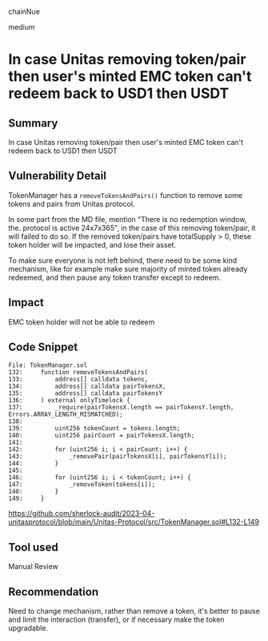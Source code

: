 chainNue

medium

# In case Unitas removing token/pair then user's minted EMC token can't redeem back to USD1 then USDT

## Summary

In case Unitas removing token/pair then user's minted EMC token can't redeem back to USD1 then USDT

## Vulnerability Detail

TokenManager has a `removeTokensAndPairs()` function to remove some tokens and pairs from Unitas protocol.

In some part from the MD file, mention "There is no redemption window, the. protocol is active 24x7x365", in the case of this removing token/pair, it will failed to do so. If the removed token/pairs have totalSupply > 0, these token holder will be impacted, and lose their asset.

To make sure everyone is not left behind, there need to be some kind mechanism, like for example make sure majority of minted token already redeemed, and then pause any token transfer except to redeem.

## Impact

EMC token holder will not be able to redeem

## Code Snippet

```solidity
File: TokenManager.sol
132:     function removeTokensAndPairs(
133:         address[] calldata tokens,
134:         address[] calldata pairTokensX,
135:         address[] calldata pairTokensY
136:     ) external onlyTimelock {
137:         _require(pairTokensX.length == pairTokensY.length, Errors.ARRAY_LENGTH_MISMATCHED);
138:
139:         uint256 tokenCount = tokens.length;
140:         uint256 pairCount = pairTokensX.length;
141:
142:         for (uint256 i; i < pairCount; i++) {
143:             _removePair(pairTokensX[i], pairTokensY[i]);
144:         }
145:
146:         for (uint256 i; i < tokenCount; i++) {
147:             _removeToken(tokens[i]);
148:         }
149:     }
```

https://github.com/sherlock-audit/2023-04-unitasprotocol/blob/main/Unitas-Protocol/src/TokenManager.sol#L132-L149

## Tool used

Manual Review

## Recommendation

Need to change mechanism, rather than remove a token, it's better to pause and limit the interaction (transfer), or if necessary make the token upgradable.
